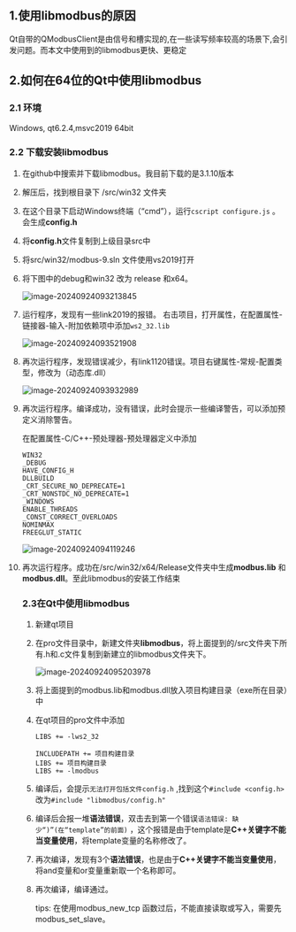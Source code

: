 ## 1.使用libmodbus的原因

Qt自带的QModbusClient是由信号和槽实现的,在一些读写频率较高的场景下,会引发问题。而本文中使用到的libmodbus更快、更稳定



## 2.如何在64位的Qt中使用libmodbus

### 2.1 环境

Windows, qt6.2.4,msvc2019 64bit

### 2.2 下载安装libmodbus

1. 在github中搜索并下载libmodbus。我目前下载的是3.1.10版本

2. 解压后，找到根目录下 /src/win32 文件夹

3. 在这个目录下启动Windows终端（“cmd”），运行`cscript configure.js` 。会生成**config.h**

4. 将**config.h**文件复制到上级目录src中

5. 将src/win32/modbus-9.sln 文件使用vs2019打开

6. 将下图中的debug和win32 改为 release 和x64。

   ![image-20240924093213845](C:\Users\22594\AppData\Roaming\Typora\typora-user-images\image-20240924093213845.png)

7. 运行程序，发现有一些link2019的报错。 右击项目，打开属性，在配置属性-链接器-输入-附加依赖项中添加`ws2_32.lib`

   ![image-20240924093521908](C:\Users\22594\AppData\Roaming\Typora\typora-user-images\image-20240924093521908.png)

8. 再次运行程序，发现错误减少，有link1120错误。项目右键属性-常规-配置类型，修改为（动态库.dll）

   ![image-20240924093932989](C:\Users\22594\AppData\Roaming\Typora\typora-user-images\image-20240924093932989.png)

9. 再次运行程序。编译成功，没有错误，此时会提示一些编译警告，可以添加预定义消除警告。

   在配置属性-C/C++-预处理器-预处理器定义中添加

   ```
   WIN32
   _DEBUG
   HAVE_CONFIG_H
   DLLBUILD
   _CRT_SECURE_NO_DEPRECATE=1
   _CRT_NONSTDC_NO_DEPRECATE=1
   _WINDOWS
   ENABLE_THREADS
   _CONST_CORRECT_OVERLOADS
   NOMINMAX
   FREEGLUT_STATIC
   ```

   ![image-20240924094119246](C:\Users\22594\AppData\Roaming\Typora\typora-user-images\image-20240924094119246.png)

10. 再次运行程序。成功在/src/win32/x64/Release文件夹中生成**modbus.lib** 和**modbus.dll**。至此libmodbus的安装工作结束

    ### 2.3在Qt中使用libmodbus

    1. 新建qt项目

    2. 在pro文件目录中，新建文件夹**libmodbus**，将上面提到的/src文件夹下所有.h和.c文件复制到新建立的libmodbus文件夹下。

       ![image-20240924095203978](C:\Users\22594\AppData\Roaming\Typora\typora-user-images\image-20240924095203978.png)

    3. 将上面提到的modbus.lib和modbus.dll放入项目构建目录（exe所在目录）中

    4. 在qt项目的pro文件中添加

       ```
       LIBS += -lws2_32
       
       INCLUDEPATH += 项目构建目录
       LIBS += 项目构建目录
       LIBS += -lmodbus
       ```

       

    5. 编译后，会提示`无法打开包括文件config.h` ,找到这个`#include <config.h>`改为`#include "libmodbus/config.h"`

    6. 编译后会报一堆**语法错误**，双击去到第一个错误`语法错误: 缺少“)”(在“template”的前面)`  ，这个报错是由于template是**C++关键字不能当变量使用**，将template变量的名称修改了。

    7. 再次编译，发现有3个**语法错误**，也是由于**C++关键字不能当变量使用**，将and变量和or变量重新取一个名称即可。
    
    8. 再次编译，编译通过。
    
       tips: 在使用modbus_new_tcp 函数过后，不能直接读取或写入，需要先modbus_set_slave。
    
       











